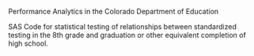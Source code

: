 Performance Analytics in the Colorado Department of Education

SAS Code for statistical testing of relationships between standardized testing in the 8th grade and graduation or other equivalent completion of high school.

